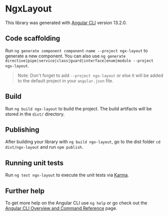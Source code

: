 # NgxLayout

This library was generated with [Angular CLI](https://github.com/angular/angular-cli) version 13.2.0.

## Code scaffolding

Run `ng generate component component-name --project ngx-layout` to generate a new component. You can also use `ng generate directive|pipe|service|class|guard|interface|enum|module --project ngx-layout`.
> Note: Don't forget to add `--project ngx-layout` or else it will be added to the default project in your `angular.json` file. 

## Build

Run `ng build ngx-layout` to build the project. The build artifacts will be stored in the `dist/` directory.

## Publishing

After building your library with `ng build ngx-layout`, go to the dist folder `cd dist/ngx-layout` and run `npm publish`.

## Running unit tests

Run `ng test ngx-layout` to execute the unit tests via [Karma](https://karma-runner.github.io).

## Further help

To get more help on the Angular CLI use `ng help` or go check out the [Angular CLI Overview and Command Reference](https://angular.io/cli) page.
